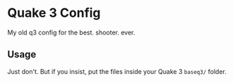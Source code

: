 # Quake 3 Config

My old q3 config for the best. shooter. ever.

## Usage

Just don't. But if you insist, put the files inside your Quake 3 `baseq3/` folder.

